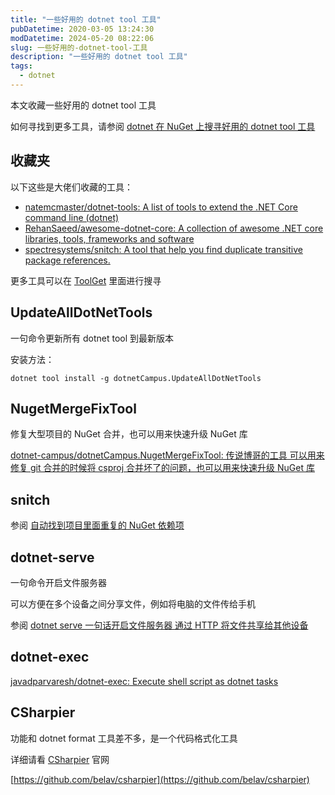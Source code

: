 ```yaml
---
title: "一些好用的 dotnet tool 工具"
pubDatetime: 2020-03-05 13:24:30
modDatetime: 2024-05-20 08:22:06
slug: 一些好用的-dotnet-tool-工具
description: "一些好用的 dotnet tool 工具"
tags:
  - dotnet
---
```





本文收藏一些好用的 dotnet tool 工具

<!--more-->


<!-- CreateTime:2020/3/5 21:24:30 -->

如何寻找到更多工具，请参阅 [dotnet 在 NuGet 上搜寻好用的 dotnet tool 工具](https://blog.lindexi.com/post/dotnet-%E5%9C%A8-NuGet-%E4%B8%8A%E6%90%9C%E5%AF%BB%E5%A5%BD%E7%94%A8%E7%9A%84-dotnet-tool-%E5%B7%A5%E5%85%B7.html )

## 收藏夹

以下这些是大佬们收藏的工具：

- [natemcmaster/dotnet-tools: A list of tools to extend the .NET Core command line (dotnet)](https://github.com/natemcmaster/dotnet-tools)
- [RehanSaeed/awesome-dotnet-core: A collection of awesome .NET core libraries, tools, frameworks and software](https://github.com/RehanSaeed/awesome-dotnet-core#tools)
- [spectresystems/snitch: A tool that help you find duplicate transitive package references.](https://github.com/spectresystems/snitch )

更多工具可以在 [ToolGet](https://www.toolget.net) 里面进行搜寻

## UpdateAllDotNetTools

一句命令更新所有 dotnet tool 到最新版本

安装方法：

```
dotnet tool install -g dotnetCampus.UpdateAllDotNetTools
```

## NugetMergeFixTool

修复大型项目的 NuGet 合并，也可以用来快速升级 NuGet 库

[dotnet-campus/dotnetCampus.NugetMergeFixTool: 传说博哥的工具 可以用来修复 git 合并的时候将 csproj 合并坏了的问题，也可以用来快速升级 NuGet 库](https://github.com/dotnet-campus/dotnetCampus.NugetMergeFixTool )


## snitch

参阅 [自动找到项目里面重复的 NuGet 依赖项](https://blog.lindexi.com/post/dotnet-tool-%E8%87%AA%E5%8A%A8%E6%89%BE%E5%88%B0%E9%A1%B9%E7%9B%AE%E9%87%8C%E9%9D%A2%E9%87%8D%E5%A4%8D%E7%9A%84-NuGet-%E4%BE%9D%E8%B5%96%E9%A1%B9.html )


## dotnet-serve

一句命令开启文件服务器

可以方便在多个设备之间分享文件，例如将电脑的文件传给手机

参阅 [dotnet serve 一句话开启文件服务器 通过 HTTP 将文件共享给其他设备](https://blog.lindexi.com/post/dotnet-serve-%E4%B8%80%E5%8F%A5%E8%AF%9D%E5%BC%80%E5%90%AF%E6%96%87%E4%BB%B6%E6%9C%8D%E5%8A%A1%E5%99%A8-%E9%80%9A%E8%BF%87-HTTP-%E5%B0%86%E6%96%87%E4%BB%B6%E5%85%B1%E4%BA%AB%E7%BB%99%E5%85%B6%E4%BB%96%E8%AE%BE%E5%A4%87.html )

## dotnet-exec

[javadparvaresh/dotnet-exec: Execute shell script as dotnet tasks](https://github.com/javadparvaresh/dotnet-exec )

## CSharpier

功能和 dotnet format 工具差不多，是一个代码格式化工具

详细请看 [CSharpier](https://csharpier.com/) 官网

[https://github.com/belav/csharpier](https://github.com/belav/csharpier)

